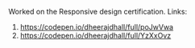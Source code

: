 Worked on the Responsive design certification.
Links:
1) https://codepen.io/dheerajdhall/full/poJwVwa
2) https://codepen.io/dheerajdhall/full/YzXxOvz